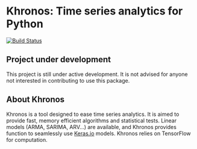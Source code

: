 
# Khronos: Time series analytics for Python

[![Build Status](https://travis-ci.org/PForet/khronos.svg?branch=master)](https://travis-ci.org/PForet/khronos)


## Project under development 

This project is still under active development.
It is not advised for anyone not interested in contributing to use this package.

## About Khronos

Khronos is a tool designed to ease time series analytics.
It is aimed to provide fast, memory efficient algorithms and statistical tests.
Linear models (ARMA, SARIMA, ARV...) are available, and Khronos provides function to seamlessly use [Keras.io](https://keras.io) models.
Khronos relies on TensorFlow for computation.

